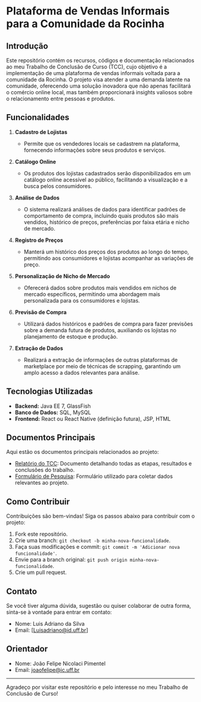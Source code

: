 # Plataforma de Vendas Informais para a Comunidade da Rocinha

## Introdução

Este repositório contém os recursos, códigos e documentação relacionados ao meu Trabalho de Conclusão de Curso (TCC), cujo objetivo é a implementação de uma plataforma de vendas informais voltada para a comunidade da Rocinha. O projeto visa atender a uma demanda latente na comunidade, oferecendo uma solução inovadora que não apenas facilitará o comércio online local, mas também proporcionará insights valiosos sobre o relacionamento entre pessoas e produtos.

## Funcionalidades

1. **Cadastro de Lojistas**
   - Permite que os vendedores locais se cadastrem na plataforma, fornecendo informações sobre seus produtos e serviços.
   
2. **Catálogo Online**
   - Os produtos dos lojistas cadastrados serão disponibilizados em um catálogo online acessível ao público, facilitando a visualização e a busca pelos consumidores.

3. **Análise de Dados**
   - O sistema realizará análises de dados para identificar padrões de comportamento de compra, incluindo quais produtos são mais vendidos, histórico de preços, preferências por faixa etária e nicho de mercado.

4. **Registro de Preços**
   - Manterá um histórico dos preços dos produtos ao longo do tempo, permitindo aos consumidores e lojistas acompanhar as variações de preço.

5. **Personalização de Nicho de Mercado**
   - Oferecerá dados sobre produtos mais vendidos em nichos de mercado específicos, permitindo uma abordagem mais personalizada para os consumidores e lojistas.

6. **Previsão de Compra**
   - Utilizará dados históricos e padrões de compra para fazer previsões sobre a demanda futura de produtos, auxiliando os lojistas no planejamento de estoque e produção.

7. **Extração de Dados**
   - Realizará a extração de informações de outras plataformas de marketplace por meio de técnicas de scrapping, garantindo um amplo acesso a dados relevantes para análise.

## Tecnologias Utilizadas

- **Backend:** Java EE 7, GlassFish
- **Banco de Dados:** SQL, MySQL
- **Frontend:** React ou React Native (definição futura), JSP, HTML

## Documentos Principais

Aqui estão os documentos principais relacionados ao projeto:

- [Relatório do TCC](https://docs.google.com/document/d/1t1XC-fLyMaZpkOdZP-8qTX4Rp8yisGmt84FpqG05ePM/edit?usp=sharing): Documento detalhando todas as etapas, resultados e conclusões do trabalho.
- [Formulário de Pesquisa](https://forms.gle/tcYKt7R776YEicQP7): Formulário utilizado para coletar dados relevantes ao projeto.

## Como Contribuir

Contribuições são bem-vindas! Siga os passos abaixo para contribuir com o projeto:

1. Fork este repositório.
2. Crie uma branch: `git checkout -b minha-nova-funcionalidade`.
3. Faça suas modificações e commit: `git commit -m 'Adicionar nova funcionalidade'`.
4. Envie para a branch original: `git push origin minha-nova-funcionalidade`.
5. Crie um pull request.

## Contato

Se você tiver alguma dúvida, sugestão ou quiser colaborar de outra forma, sinta-se à vontade para entrar em contato:

- Nome: Luis Adriano da Silva
- Email: [Luisadriano@id.uff.br]


## Orientador

- Nome: João Felipe Nicolaci Pimentel
- Email: joaofelipe@ic.uff.br

---

Agradeço por visitar este repositório e pelo interesse no meu Trabalho de Conclusão de Curso!
